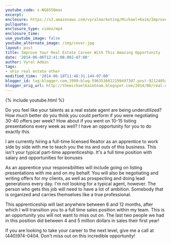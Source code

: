 ```yaml
---
youtube_code: x-NG6S5Qmas
excerpt:
enclosure: https://s3.amazonaws.com/vyralmarketing/Michael+Kaim/Improve+Your+Real+Estate+Career+with+this+Amazing+Opportunity.mp4
pullquote:
enclosure_type: video/mp4
enclosure_time:
use_youtube_image: false
youtube_alternate_image: /img/cover.jpg
layout: post
title: Improve Your Real Estate Career With This Amazing Opportunity
date: '2014-06-06T12:41:00.002-07:00'
author: Vyral Admin
tags:
- ohio real estate other
modified_time: '2014-06-10T11:46:31.144-07:00'
blogger_id: tag:blogger.com,1999:blog-5963536612199497307.post-9212485482401945546
blogger_orig_url: http://themichaelkaimteam.blogspot.com/2014/06/real-estate-career-ohio.html
---
```

{% include youtube.html %}

Do you feel like your talents as a real estate agent are being underutilized? How much better do you think you could perform if you were negotiating 30-40 offers per week?  How about if you went on 10-15 listing presentations every week as well? I have an opportunity for you to do exactly this.

I am currently hiring a full-time licensed Realtor as an apprentice to work side by side with me to teach you the ins and outs of this business. This isn't your typical part-time apprenticeship. It's a full time position with salary and opportunities for bonuses

As an apprentice your responsibilities will include going on listing presentations with me and on my behalf. You will also be negotiating and writing offers for my clients, as well as prospecting and doing lead generations every  day. I'm not looking for a typical agent, however. The person who gets this job will need to have a lot of ambition. Somebody that is organized and carries themselves like a true professional.

This apprenticeship will last anywhere between 6 and 12 months, after which I will transition you to a full time sales position within my team. This is an opportunity you will not want to miss out on. The last two people we had in this position did between 4 and 5 million dollars in sales their first year!

If you are looking to take your career to the next level, give me a call at  (440)974-0404. Don't miss out on this incredible opportunity!
